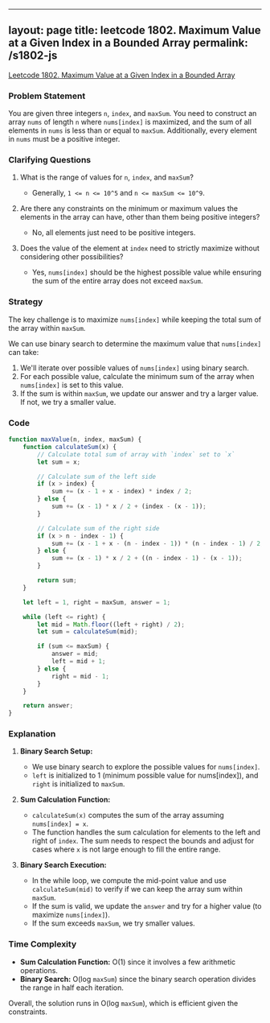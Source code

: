 
---
layout: page
title: leetcode 1802. Maximum Value at a Given Index in a Bounded Array
permalink: /s1802-js
---
[Leetcode 1802. Maximum Value at a Given Index in a Bounded Array](https://algoadvance.github.io/algoadvance/l1802)
### Problem Statement
You are given three integers `n`, `index`, and `maxSum`. You need to construct an array `nums` of length `n` where `nums[index]` is maximized, and the sum of all elements in `nums` is less than or equal to `maxSum`. Additionally, every element in `nums` must be a positive integer.

### Clarifying Questions
1. What is the range of values for `n`, `index`, and `maxSum`?
   - Generally, `1 <= n <= 10^5` and `n <= maxSum <= 10^9`.

2. Are there any constraints on the minimum or maximum values the elements in the array can have, other than them being positive integers?
   - No, all elements just need to be positive integers.

3. Does the value of the element at `index` need to strictly maximize without considering other possibilities?
   - Yes, `nums[index]` should be the highest possible value while ensuring the sum of the entire array does not exceed `maxSum`.

### Strategy
The key challenge is to maximize `nums[index]` while keeping the total sum of the array within `maxSum`. 

We can use binary search to determine the maximum value that `nums[index]` can take:
1. We'll iterate over possible values of `nums[index]` using binary search.
2. For each possible value, calculate the minimum sum of the array when `nums[index]` is set to this value.
3. If the sum is within `maxSum`, we update our answer and try a larger value. If not, we try a smaller value.

### Code

```javascript
function maxValue(n, index, maxSum) {
    function calculateSum(x) {
        // Calculate total sum of array with `index` set to `x`
        let sum = x;

        // Calculate sum of the left side
        if (x > index) {
            sum += (x - 1 + x - index) * index / 2;
        } else {
            sum += (x - 1) * x / 2 + (index - (x - 1));
        }

        // Calculate sum of the right side
        if (x > n - index - 1) {
            sum += (x - 1 + x - (n - index - 1)) * (n - index - 1) / 2;
        } else {
            sum += (x - 1) * x / 2 + ((n - index - 1) - (x - 1));
        }

        return sum;
    }

    let left = 1, right = maxSum, answer = 1;

    while (left <= right) {
        let mid = Math.floor((left + right) / 2);
        let sum = calculateSum(mid);

        if (sum <= maxSum) {
            answer = mid;
            left = mid + 1;
        } else {
            right = mid - 1;
        }
    }

    return answer;
}
```

### Explanation
1. **Binary Search Setup:** 
    - We use binary search to explore the possible values for `nums[index]`. 
    - `left` is initialized to 1 (minimum possible value for nums[index]), and `right` is initialized to `maxSum`.

2. **Sum Calculation Function:**
    - `calculateSum(x)` computes the sum of the array assuming `nums[index] = x`.
    - The function handles the sum calculation for elements to the left and right of `index`. The sum needs to respect the bounds and adjust for cases where `x` is not large enough to fill the entire range.

3. **Binary Search Execution:**
    - In the while loop, we compute the mid-point value and use `calculateSum(mid)` to verify if we can keep the array sum within `maxSum`.
    - If the sum is valid, we update the `answer` and try for a higher value (to maximize `nums[index]`).
    - If the sum exceeds `maxSum`, we try smaller values.

### Time Complexity
- **Sum Calculation Function:** O(1) since it involves a few arithmetic operations.
- **Binary Search:** O(log `maxSum`) since the binary search operation divides the range in half each iteration.

Overall, the solution runs in O(log `maxSum`), which is efficient given the constraints.